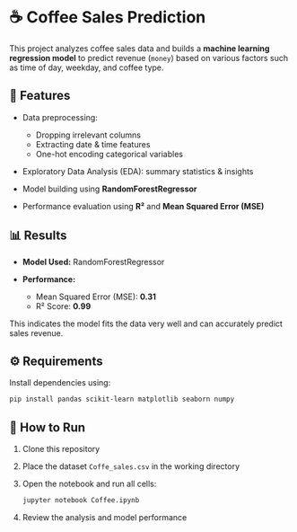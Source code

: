 


# ☕ Coffee Sales Prediction

This project analyzes coffee sales data and builds a **machine learning regression model** to predict revenue (`money`) based on various factors such as time of day, weekday, and coffee type.

## 📌 Features

* Data preprocessing:

  * Dropping irrelevant columns
  * Extracting date & time features
  * One-hot encoding categorical variables
* Exploratory Data Analysis (EDA): summary statistics & insights
* Model building using **RandomForestRegressor**
* Performance evaluation using **R²** and **Mean Squared Error (MSE)**

## 📊 Results

* **Model Used:** RandomForestRegressor
* **Performance:**

  * Mean Squared Error (MSE): **0.31**
  * R² Score: **0.99**

This indicates the model fits the data very well and can accurately predict sales revenue.

## ⚙️ Requirements

Install dependencies using:

```bash
pip install pandas scikit-learn matplotlib seaborn numpy
```

## 🚀 How to Run

1. Clone this repository
2. Place the dataset `Coffe_sales.csv` in the working directory
3. Open the notebook and run all cells:

   ```bash
   jupyter notebook Coffee.ipynb
   ```
4. Review the analysis and model performance

